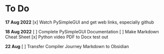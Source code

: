 # To Do
**17 Aug 2022**
[x] Watch PySimpleGUI and get web links, especially github

**18 Aug 2022**
[ ] Complete PySimpleGUI Documentation
[ ] Make Markdown Cheat Sheet
[x] Python video PDF to Docx test out

**22 Aug**
[ ] Transfer Compiler Journey Markdown to Obsidian